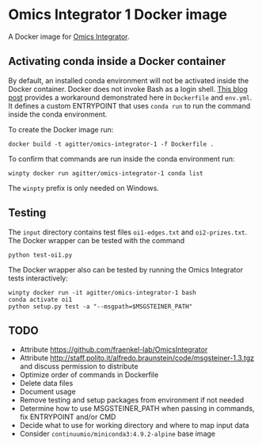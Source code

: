 # Omics Integrator 1 Docker image

A Docker image for [Omics Integrator](https://github.com/fraenkel-lab/OmicsIntegrator).

## Activating conda inside a Docker container

By default, an installed conda environment will not be activated inside the Docker container.
Docker does not invoke Bash as a login shell.
[This blog post](https://pythonspeed.com/articles/activate-conda-dockerfile/) provides a workaround demonstrated here in `Dockerfile` and `env.yml`.
It defines a custom ENTRYPOINT that uses `conda run` to run the command inside the conda environment.

To create the Docker image run:
```
docker build -t agitter/omics-integrator-1 -f Dockerfile .
```

To confirm that commands are run inside the conda environment run:
```
winpty docker run agitter/omics-integrator-1 conda list
```
The `winpty` prefix is only needed on Windows.

## Testing
The `input` directory contains test files `oi1-edges.txt` and `oi2-prizes.txt`.
The Docker wrapper can be tested with the command
```
python test-oi1.py
```

The Docker wrapper also can be tested by running the Omics Integrator tests interactively:
```
winpty docker run -it agitter/omics-integrator-1 bash
conda activate oi1
python setup.py test -a "--msgpath=$MSGSTEINER_PATH"
```

## TODO
- Attribute https://github.com/fraenkel-lab/OmicsIntegrator
- Attribute http://staff.polito.it/alfredo.braunstein/code/msgsteiner-1.3.tgz and discuss permission to distribute
- Optimize order of commands in Dockerfile
- Delete data files
- Document usage
- Remove testing and setup packages from environment if not needed
- Determine how to use MSGSTEINER_PATH when passing in commands, fix ENTRYPOINT and/or CMD
- Decide what to use for working directory and where to map input data
- Consider `continuumio/miniconda3:4.9.2-alpine` base image
